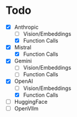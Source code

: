 Todo
=====
- [x] Anthropic
  - [ ] Vision/Embeddings
  - [x] Function Calls
- [x] Mistral
    - [x] Function Calls 
- [x] Gemini 
    - [ ] Vision/Embeddings
    - [ ] Function Calls 
- [x] OpenAI
    - [ ] Vision/Embeddings
    - [x] Function Calls
- [ ] HuggingFace
- [ ] OpenVllm
